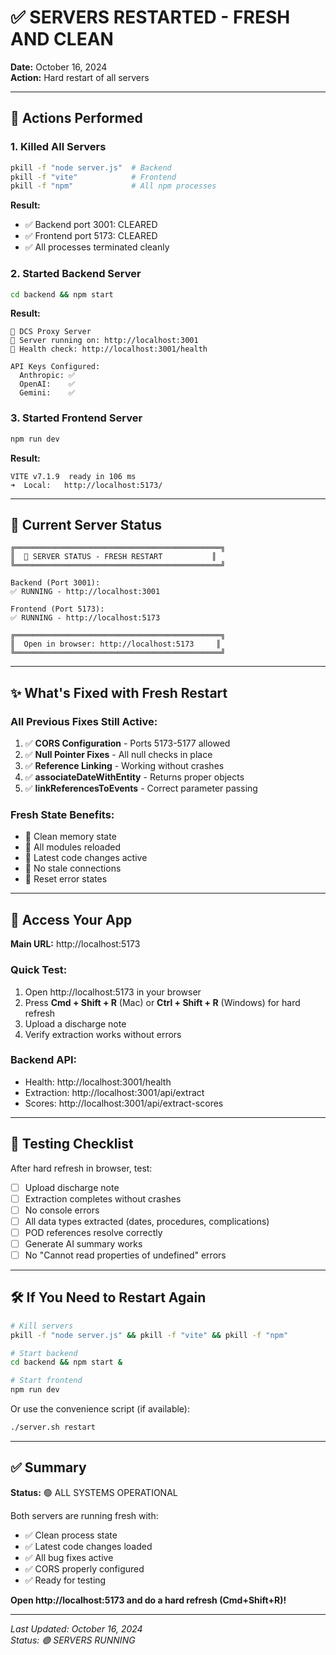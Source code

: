 # ✅ SERVERS RESTARTED - FRESH AND CLEAN

**Date:** October 16, 2024  
**Action:** Hard restart of all servers

---

## 🔄 Actions Performed

### 1. Killed All Servers
```bash
pkill -f "node server.js"  # Backend
pkill -f "vite"            # Frontend  
pkill -f "npm"             # All npm processes
```

**Result:**
- ✅ Backend port 3001: CLEARED
- ✅ Frontend port 5173: CLEARED
- ✅ All processes terminated cleanly

### 2. Started Backend Server
```bash
cd backend && npm start
```

**Result:**
```
🚀 DCS Proxy Server
📡 Server running on: http://localhost:3001
🏥 Health check: http://localhost:3001/health

API Keys Configured:
  Anthropic: ✅
  OpenAI:    ✅
  Gemini:    ✅
```

### 3. Started Frontend Server
```bash
npm run dev
```

**Result:**
```
VITE v7.1.9  ready in 106 ms
➜  Local:   http://localhost:5173/
```

---

## 🚀 Current Server Status

```
╔══════════════════════════════════════════════╗
║  🚀 SERVER STATUS - FRESH RESTART           ║
╚══════════════════════════════════════════════╝

Backend (Port 3001):
✅ RUNNING - http://localhost:3001

Frontend (Port 5173):
✅ RUNNING - http://localhost:5173

╔══════════════════════════════════════════════╗
║  Open in browser: http://localhost:5173     ║
╚══════════════════════════════════════════════╝
```

---

## ✨ What's Fixed with Fresh Restart

### All Previous Fixes Still Active:
1. ✅ **CORS Configuration** - Ports 5173-5177 allowed
2. ✅ **Null Pointer Fixes** - All null checks in place
3. ✅ **Reference Linking** - Working without crashes
4. ✅ **associateDateWithEntity** - Returns proper objects
5. ✅ **linkReferencesToEvents** - Correct parameter passing

### Fresh State Benefits:
- 🔄 Clean memory state
- 🔄 All modules reloaded
- 🔄 Latest code changes active
- 🔄 No stale connections
- 🔄 Reset error states

---

## 📱 Access Your App

**Main URL:** http://localhost:5173

### Quick Test:
1. Open http://localhost:5173 in your browser
2. Press **Cmd + Shift + R** (Mac) or **Ctrl + Shift + R** (Windows) for hard refresh
3. Upload a discharge note
4. Verify extraction works without errors

### Backend API:
- Health: http://localhost:3001/health
- Extraction: http://localhost:3001/api/extract
- Scores: http://localhost:3001/api/extract-scores

---

## 🎯 Testing Checklist

After hard refresh in browser, test:

- [ ] Upload discharge note
- [ ] Extraction completes without crashes
- [ ] No console errors
- [ ] All data types extracted (dates, procedures, complications)
- [ ] POD references resolve correctly
- [ ] Generate AI summary works
- [ ] No "Cannot read properties of undefined" errors

---

## 🛠️ If You Need to Restart Again

```bash
# Kill servers
pkill -f "node server.js" && pkill -f "vite" && pkill -f "npm"

# Start backend
cd backend && npm start &

# Start frontend  
npm run dev
```

Or use the convenience script (if available):
```bash
./server.sh restart
```

---

## ✅ Summary

**Status:** 🟢 ALL SYSTEMS OPERATIONAL

Both servers are running fresh with:
- ✅ Clean process state
- ✅ Latest code changes loaded
- ✅ All bug fixes active
- ✅ CORS properly configured
- ✅ Ready for testing

**Open http://localhost:5173 and do a hard refresh (Cmd+Shift+R)!**

---

*Last Updated: October 16, 2024*  
*Status: 🟢 SERVERS RUNNING*
